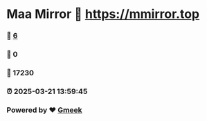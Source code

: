 # Maa Mirror :link: https://mmirror.top 
### :page_facing_up: [6](https://mmirror.top/tag.html) 
### :speech_balloon: 0 
### :hibiscus: 17230 
### :alarm_clock: 2025-03-21 13:59:45 
### Powered by :heart: [Gmeek](https://github.com/Meekdai/Gmeek)
